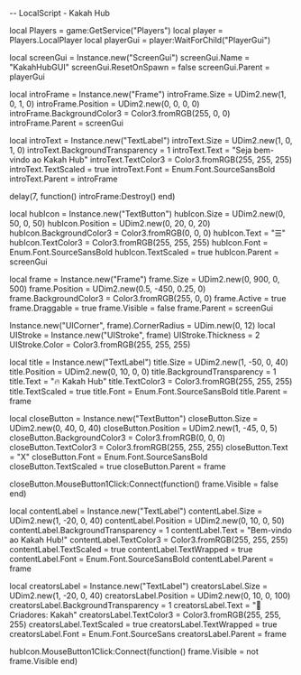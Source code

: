 -- LocalScript - Kakah Hub

local Players = game:GetService("Players")
local player = Players.LocalPlayer
local playerGui = player:WaitForChild("PlayerGui")

local screenGui = Instance.new("ScreenGui")
screenGui.Name = "KakahHubGUI"
screenGui.ResetOnSpawn = false
screenGui.Parent = playerGui

local introFrame = Instance.new("Frame")
introFrame.Size = UDim2.new(1, 0, 1, 0)
introFrame.Position = UDim2.new(0, 0, 0, 0)
introFrame.BackgroundColor3 = Color3.fromRGB(255, 0, 0)
introFrame.Parent = screenGui

local introText = Instance.new("TextLabel")
introText.Size = UDim2.new(1, 0, 1, 0)
introText.BackgroundTransparency = 1
introText.Text = "Seja bem-vindo ao Kakah Hub"
introText.TextColor3 = Color3.fromRGB(255, 255, 255)
introText.TextScaled = true
introText.Font = Enum.Font.SourceSansBold
introText.Parent = introFrame

delay(7, function()
    introFrame:Destroy()
end)

local hubIcon = Instance.new("TextButton")
hubIcon.Size = UDim2.new(0, 50, 0, 50)
hubIcon.Position = UDim2.new(0, 20, 0, 20)
hubIcon.BackgroundColor3 = Color3.fromRGB(0, 0, 0)
hubIcon.Text = "☰"
hubIcon.TextColor3 = Color3.fromRGB(255, 255, 255)
hubIcon.Font = Enum.Font.SourceSansBold
hubIcon.TextScaled = true
hubIcon.Parent = screenGui

local frame = Instance.new("Frame")
frame.Size = UDim2.new(0, 900, 0, 500)
frame.Position = UDim2.new(0.5, -450, 0.25, 0)
frame.BackgroundColor3 = Color3.fromRGB(255, 0, 0)
frame.Active = true
frame.Draggable = true
frame.Visible = false
frame.Parent = screenGui

Instance.new("UICorner", frame).CornerRadius = UDim.new(0, 12)
local UIStroke = Instance.new("UIStroke", frame)
UIStroke.Thickness = 2
UIStroke.Color = Color3.fromRGB(255, 255, 255)

local title = Instance.new("TextLabel")
title.Size = UDim2.new(1, -50, 0, 40)
title.Position = UDim2.new(0, 10, 0, 0)
title.BackgroundTransparency = 1
title.Text = "🔥 Kakah Hub"
title.TextColor3 = Color3.fromRGB(255, 255, 255)
title.TextScaled = true
title.Font = Enum.Font.SourceSansBold
title.Parent = frame

local closeButton = Instance.new("TextButton")
closeButton.Size = UDim2.new(0, 40, 0, 40)
closeButton.Position = UDim2.new(1, -45, 0, 5)
closeButton.BackgroundColor3 = Color3.fromRGB(0, 0, 0)
closeButton.TextColor3 = Color3.fromRGB(255, 255, 255)
closeButton.Text = "X"
closeButton.Font = Enum.Font.SourceSansBold
closeButton.TextScaled = true
closeButton.Parent = frame

closeButton.MouseButton1Click:Connect(function()
    frame.Visible = false
end)

local contentLabel = Instance.new("TextLabel")
contentLabel.Size = UDim2.new(1, -20, 0, 40)
contentLabel.Position = UDim2.new(0, 10, 0, 50)
contentLabel.BackgroundTransparency = 1
contentLabel.Text = "Bem-vindo ao Kakah Hub!"
contentLabel.TextColor3 = Color3.fromRGB(255, 255, 255)
contentLabel.TextScaled = true
contentLabel.TextWrapped = true
contentLabel.Font = Enum.Font.SourceSansBold
contentLabel.Parent = frame

local creatorsLabel = Instance.new("TextLabel")
creatorsLabel.Size = UDim2.new(1, -20, 0, 40)
creatorsLabel.Position = UDim2.new(0, 10, 0, 100)
creatorsLabel.BackgroundTransparency = 1
creatorsLabel.Text = "👑 Criadores: Kakah"
creatorsLabel.TextColor3 = Color3.fromRGB(255, 255, 255)
creatorsLabel.TextScaled = true
creatorsLabel.TextWrapped = true
creatorsLabel.Font = Enum.Font.SourceSans
creatorsLabel.Parent = frame

hubIcon.MouseButton1Click:Connect(function()
    frame.Visible = not frame.Visible
end)
